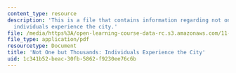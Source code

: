 ```yaml
---
content_type: resource
description: 'This is a file that contains information regarding not one but thousands:
  individuals experience the city.'
file: /media/https%3A/open-learning-course-data-rc.s3.amazonaws.com/11-139-the-city-in-film-spring-2015/1c341b52beac30fb5862f9230ee76c6b_MIT11_139S15_Final_Paper2.pdf
file_type: application/pdf
resourcetype: Document
title: 'Not One but Thousands: Individuals Experience the City'
uid: 1c341b52-beac-30fb-5862-f9230ee76c6b
---
```


